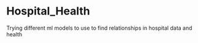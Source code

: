 # Hospital_Health
Trying different ml models to use to find relationships in hospital data and health 
